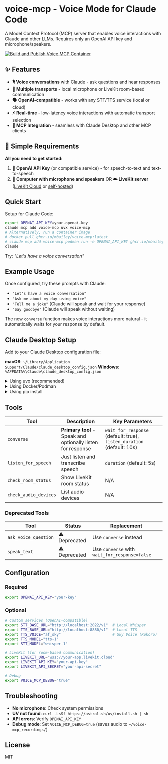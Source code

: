 # voice-mcp - Voice Mode for Claude Code

A Model Context Protocol (MCP) server that enables voice interactions with Claude and other LLMs. Requires only an OpenAI API key and microphone/speakers.

[![Build and Publish Voice MCP Container](https://github.com/mbailey/voice-mcp/actions/workflows/build-container.yml/badge.svg)](https://github.com/mbailey/voice-mcp/actions/workflows/build-container.yml)

## ✨ Features

- **🎙️ Voice conversations** with Claude - ask questions and hear responses
- **🔄 Multiple transports** - local microphone or LiveKit room-based communication  
- **🗣️ OpenAI-compatible** - works with any STT/TTS service (local or cloud)
- **⚡ Real-time** - low-latency voice interactions with automatic transport selection
- **🔧 MCP Integration** - seamless with Claude Desktop and other MCP clients

## 🎯 Simple Requirements

**All you need to get started:**

1. **🔑 OpenAI API Key** (or compatible service) - for speech-to-text and text-to-speech
2. **🎤 Computer with microphone and speakers** OR **☁️ LiveKit server** ([LiveKit Cloud](https://docs.livekit.io/home/cloud/) or [self-hosted](https://github.com/livekit/livekit))

## Quick Start

Setup for Claude Code:

```bash
export OPENAI_API_KEY=your-openai-key
claude mcp add voice-mcp uvx voice-mcp
# Alternatively, run a container image
# docker pull ghcr.io/mbailey/voice-mcp:latest
# claude mcp add voice-mcp podman run -e OPENAI_API_KEY ghcr.io/mbailey/voice-mcp:latest
claude
```

Try: *"Let's have a voice conversation"*

## Example Usage

Once configured, try these prompts with Claude:

- `"Let's have a voice conversation"`
- `"Ask me about my day using voice"`
- `"Tell me a joke"` (Claude will speak and wait for your response)
- `"Say goodbye"` (Claude will speak without waiting)

The new `converse` function makes voice interactions more natural - it automatically waits for your response by default.

## Claude Desktop Setup

Add to your Claude Desktop configuration file:

**macOS**: `~/Library/Application Support/Claude/claude_desktop_config.json`
**Windows**: `%APPDATA%\Claude\claude_desktop_config.json`

<details>
<summary>Using uvx (recommended)</summary>

```json
{
  "mcpServers": {
    "voice-mcp": {
      "command": "uvx",
      "args": ["voice-mcp"],
      "env": {
        "OPENAI_API_KEY": "your-openai-key"
      }
    }
  }
}
```

</details>

<details>
<summary>Using Docker/Podman</summary>

```json
{
  "mcpServers": {
    "voice-mcp": {
      "command": "docker",
      "args": [
        "run", "--rm", "-i",
        "--device", "/dev/snd",
        "-e", "PULSE_RUNTIME_PATH=/run/user/1000/pulse",
        "-v", "/run/user/1000/pulse:/run/user/1000/pulse",
        "ghcr.io/mbailey/voice-mcp:latest"
      ],
      "env": {
        "OPENAI_API_KEY": "your-openai-key"
      }
    }
  }
}
```

</details>

<details>
<summary>Using pip install</summary>

```json
{
  "mcpServers": {
    "voice-mcp": {
      "command": "voice-mcp",
      "env": {
        "OPENAI_API_KEY": "your-openai-key"
      }
    }
  }
}
```

</details>

## Tools

| Tool | Description | Key Parameters |
|------|-------------|----------------|
| `converse` | **Primary tool** - Speak and optionally listen for response | `wait_for_response` (default: true), `listen_duration` (default: 10s) |
| `listen_for_speech` | Just listen and transcribe speech | `duration` (default: 5s) |
| `check_room_status` | Show LiveKit room status | N/A |
| `check_audio_devices` | List audio devices | N/A |

### Deprecated Tools
| Tool | Status | Replacement |
|------|--------|-------------|
| `ask_voice_question` | ⚠️ Deprecated | Use `converse` instead |
| `speak_text` | ⚠️ Deprecated | Use `converse` with `wait_for_response=false` |

## Configuration

### Required
```bash
export OPENAI_API_KEY="your-key"
```

### Optional
```bash
# Custom services (OpenAI-compatible)
export STT_BASE_URL="http://localhost:2022/v1"  # Local Whisper
export TTS_BASE_URL="http://localhost:8880/v1"  # Local TTS
export TTS_VOICE="af_sky"                       # Sky Voice (Kokoro)
export TTS_MODEL="tts-1"
export STT_MODEL="whisper-1"

# LiveKit (for room-based communication)
export LIVEKIT_URL="wss://your-app.livekit.cloud"
export LIVEKIT_API_KEY="your-api-key"
export LIVEKIT_API_SECRET="your-api-secret"

# Debug
export VOICE_MCP_DEBUG="true"
```

## Troubleshooting

- **No microphone**: Check system permissions
- **UV not found**: `curl -LsSf https://astral.sh/uv/install.sh | sh`
- **API errors**: Verify `OPENAI_API_KEY`
- **Debug mode**: Set `VOICE_MCP_DEBUG=true` (saves audio to `~/voice-mcp_recordings/`)

## License

MIT
